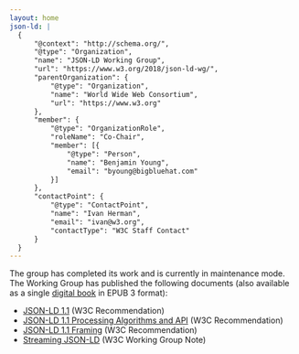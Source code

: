 ```yaml
---
layout: home
json-ld: |
  {
      "@context": "http://schema.org/",
      "@type": "Organization",
      "name": "JSON-LD Working Group",
      "url": "https://www.w3.org/2018/json-ld-wg/",
      "parentOrganization": {
          "@type": "Organization",
          "name": "World Wide Web Consortium",
          "url": "https://www.w3.org"
      },
      "member": {
          "@type": "OrganizationRole",
          "roleName": "Co-Chair",
          "member": [{
              "@type": "Person",
              "name": "Benjamin Young",
              "email": "byoung@bigbluehat.com"
          }]
      },
      "contactPoint": {
          "@type": "ContactPoint",
          "name": "Ivan Herman",
          "email": "ivan@w3.org",
          "contactType": "W3C Staff Contact"
      }
  }
---
```



The group has completed its work and is currently in maintenance mode. The Working Group has published the following documents (also available as a single [digital book](./assets/json-ld-1.1.epub) in EPUB 3 format):

* [JSON-LD 1.1](https://www.w3.org/TR/json-ld11/) (W3C Recommendation)
* [JSON-LD 1.1 Processing Algorithms and API](https://www.w3.org/TR/json-ld11-api/) (W3C Recommendation)
* [JSON-LD 1.1 Framing](https://www.w3.org/TR/json-ld11-framing/) (W3C Recommendation)
* [Streaming JSON-LD](https://www.w3.org/TR/json-ld11-streaming/) (W3C Working Group Note)
